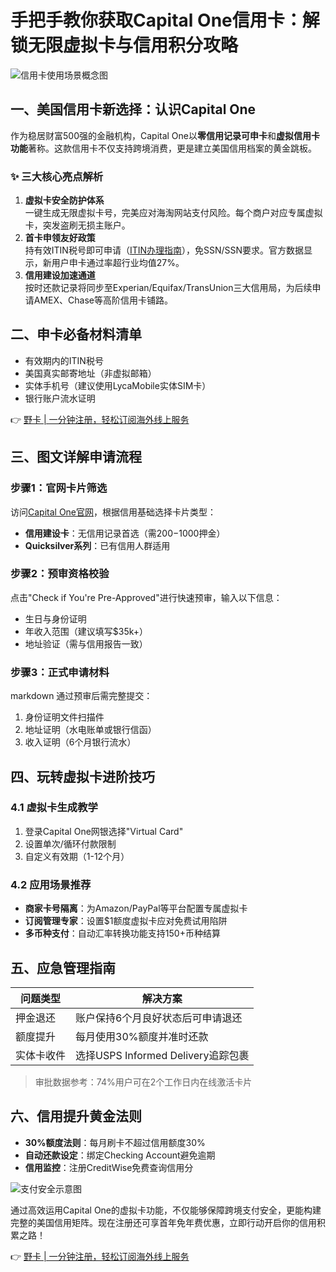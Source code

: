 # 手把手教你获取Capital One信用卡：解锁无限虚拟卡与信用积分攻略

![信用卡使用场景概念图](https://via.placeholder.com/800x400)

## 一、美国信用卡新选择：认识Capital One
作为稳居财富500强的金融机构，Capital One以**零信用记录可申卡**和**虚拟信用卡功能**著称。这款信用卡不仅支持跨境消费，更是建立美国信用档案的黄金跳板。

### ✨ 三大核心亮点解析
1. **虚拟卡安全防护体系**  
   一键生成无限虚拟卡号，完美应对海淘网站支付风险。每个商户对应专属虚拟卡，突发盗刷无损主账户。
2. **首卡申领友好政策**  
   持有效ITIN税号即可申请（[ITIN办理指南](https://example.com)），免SSN/SSN要求。官方数据显示，新用户申卡通过率超行业均值27%。
3. **信用建设加速通道**  
   按时还款记录将同步至Experian/Equifax/TransUnion三大信用局，为后续申请AMEX、Chase等高阶信用卡铺路。

## 二、申卡必备材料清单
- 有效期内的ITIN税号
- 美国真实邮寄地址（非虚拟邮箱）
- 实体手机号（建议使用LycaMobile实体SIM卡）
- 银行账户流水证明

👉 [野卡 | 一分钟注册，轻松订阅海外线上服务](https://bbtdd.com/yeka)

## 三、图文详解申请流程

### 步骤1：官网卡片筛选
访问[Capital One官网](https://www.capitalone.com)，根据信用基础选择卡片类型：
- **信用建设卡**：无信用记录首选（需$200-$1000押金）
- **Quicksilver系列**：已有信用人群适用

### 步骤2：预审资格校验
点击"Check if You're Pre-Approved"进行快速预审，输入以下信息：
- 生日与身份证明
- 年收入范围（建议填写$35k+）
- 地址验证（需与信用报告一致）

### 步骤3：正式申请材料
markdown
通过预审后需完整提交：
1. 身份证明文件扫描件
2. 地址证明（水电账单或银行信函）
3. 收入证明（6个月银行流水）


## 四、玩转虚拟卡进阶技巧

### 4.1 虚拟卡生成教学
1. 登录Capital One网银选择"Virtual Card"
2. 设置单次/循环付款限制
3. 自定义有效期（1-12个月）

### 4.2 应用场景推荐
- **商家卡号隔离**：为Amazon/PayPal等平台配置专属虚拟卡
- **订阅管理专家**：设置$1额度虚拟卡应对免费试用陷阱
- **多币种支付**：自动汇率转换功能支持150+币种结算

## 五、应急管理指南

| 问题类型 | 解决方案 |
|---------|----------|
| 押金退还 | 账户保持6个月良好状态后可申请退还 |
| 额度提升 | 每月使用30%额度并准时还款 | 
| 实体卡收件 | 选择USPS Informed Delivery追踪包裹 |

> 审批数据参考：74%用户可在2个工作日内在线激活卡片

## 六、信用提升黄金法则
- **30%额度法则**：每月刷卡不超过信用额度30%
- **自动还款设定**：绑定Checking Account避免逾期
- **信用监控**：注册CreditWise免费查询信用分

![支付安全示意图](https://via.placeholder.com/600x300)

通过高效运用Capital One的虚拟卡功能，不仅能够保障跨境支付安全，更能构建完整的美国信用矩阵。现在注册还可享首年免年费优惠，立即行动开启你的信用积累之路！

👉 [野卡 | 一分钟注册，轻松订阅海外线上服务](https://bbtdd.com/yeka)